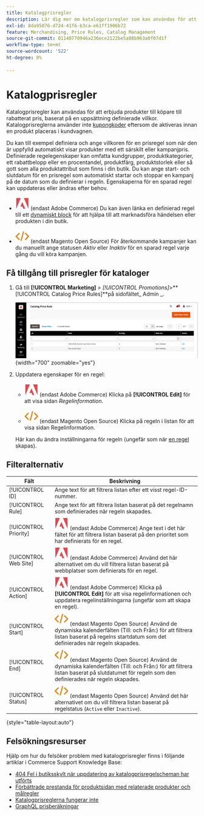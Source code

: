```yaml
---
title: Katalogprisregler
description: Lär dig mer om katalogprisregler som kan användas för att erbjuda produkter till köpare till ett rabatterat pris baserat på en uppsättning definierade villkor.
exl-id: 8da95076-d724-41f6-b3ca-e61ff1906b72
feature: Merchandising, Price Rules, Catalog Management
source-git-commit: 01148770946a236ece2122be5a88b963a0f07d1f
workflow-type: tm+mt
source-wordcount: '522'
ht-degree: 0%

---
```


# Katalogprisregler

Katalogprisregler kan användas för att erbjuda produkter till köpare till rabatterat pris, baserat på en uppsättning definierade villkor. Katalogprisreglerna använder inte [kupongkoder](price-rules-cart-coupon.md) eftersom de aktiveras innan en produkt placeras i kundvagnen.

Du kan till exempel definiera och ange villkoren för en prisregel som när den är uppfylld automatiskt visar produkter med ett särskilt eller kampanjpris. Definierade regelegenskaper kan omfatta kundgrupper, produktkategorier, ett rabattbelopp eller en procentandel, produktfärg, produktstorlek eller så gott som alla produktattribut som finns i din butik. Du kan ange start- och slutdatum för en prisregel som automatiskt startar och stoppar en kampanj på de datum som du definierar i regeln. Egenskaperna för en sparad regel kan uppdateras eller ändras efter behov.

- ![Adobe Commerce](../assets/adobe-logo.svg) (endast Adobe Commerce) Du kan även länka en definierad regel till ett [dynamiskt block](../content-design/dynamic-blocks.md) för att hjälpa till att marknadsföra händelsen eller produkten i din butik.

- ![Magento Open Source](../assets/open-source.svg) (endast Magento Open Source) För återkommande kampanjer kan du manuellt ange statusen _Aktiv_ eller _Inaktiv_ för en sparad regel varje gång du vill köra kampanjen.

## Få tillgång till prisregler för kataloger

1. Gå till **[!UICONTROL Marketing]** > _[!UICONTROL Promotions]_>**[!UICONTROL Catalog Price Rules]**på sidofältet_ Admin _.

   ![Katalogprisregler](./assets/price-rule-catalog.png){width="700" zoomable="yes"}

1. Uppdatera egenskaper för en regel:

   - ![Adobe Commerce](../assets/adobe-logo.svg) (endast Adobe Commerce) Klicka på **[!UICONTROL Edit]** för att visa sidan _Regelinformation_.

   - ![Magento Open Source](../assets/open-source.svg) (endast Magento Open Source) Klicka på regeln i listan för att visa sidan Regelinformation.

   Här kan du ändra inställningarna för regeln (ungefär som när [en regel ](price-rules-catalog-create.md) skapas).

## Filteralternativ

| Fält | Beskrivning |
|--- |--- |
| [!UICONTROL ID] | Ange text för att filtrera listan efter ett visst regel-ID-nummer. |
| [!UICONTROL Rule] | Ange text för att filtrera listan baserat på det regelnamn som definierades när regeln skapades. |
| [!UICONTROL Priority] | ![Adobe Commerce](../assets/adobe-logo.svg) (endast Adobe Commerce) Ange text i det här fältet för att filtrera listan baserat på den prioritet som har definierats för en regel. |
| [!UICONTROL Web Site] | ![Adobe Commerce](../assets/adobe-logo.svg) (endast Adobe Commerce) Använd det här alternativet om du vill filtrera listan baserat på webbplatser som definierats för en regel. |
| [!UICONTROL Action] | ![Adobe Commerce](../assets/adobe-logo.svg) (endast Adobe Commerce) Klicka på **[!UICONTROL Edit]** för att visa regelinformationen och uppdatera regelinställningarna (ungefär som att skapa en regel). |
| [!UICONTROL Start] | ![Magento Open Source](../assets/open-source.svg) (endast Magento Open Source) Använd de dynamiska kalenderfälten (Till: och Från:) för att filtrera listan baserat på regelns startdatum som det definierades när regeln skapades. |
| [!UICONTROL End] | ![Magento Open Source](../assets/open-source.svg) (endast Magento Open Source) Använd de dynamiska kalenderfälten (Till: och Från:) för att filtrera listan baserat på slutdatumet för regeln som den definierades när regeln skapades. |
| [!UICONTROL Status] | ![Magento Open Source](../assets/open-source.svg) (endast Magento Open Source) Använd det här alternativet om du vill filtrera listan baserat på regelstatus (`Active` eller `Inactive`). |

{style="table-layout:auto"}

## Felsökningsresurser

Hjälp om hur du felsöker problem med katalogprisregler finns i följande artiklar i Commerce Support Knowledge Base:

- [404 Fel i butiksskylt när uppdatering av katalogprisregelscheman har utförts](https://experienceleague.adobe.com/docs/commerce-knowledge-base/kb/troubleshooting/known-issues-patches-attached/404-error-on-store-front-once-catalog-price-rule-schedules-update-is-performed.html)
- [Förbättrade prestanda för produktsidan med relaterade produkter och målregler](https://experienceleague.adobe.com/docs/commerce-knowledge-base/kb/support-tools/patches/v1-0-9/mdva-31791-magento-patch-improvement-for-product-page-with-related-products-and-target-rules.html)
- [Katalogprisreglerna fungerar inte](https://experienceleague.adobe.com/docs/commerce-knowledge-base/kb/support-tools/patches/v1-0-14/mdva-24201-magento-patch-catalog-price-rules-don-t-work.html)
- [GraphQL prisberäkningar](https://experienceleague.adobe.com/docs/commerce-knowledge-base/kb/support-tools/patches/v1-0-14/mdva-33975-magento-patch-graphql-price-calculations.html)
